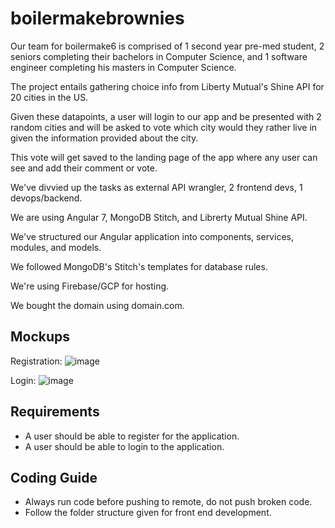 # boilermakebrownies

Our team for boilermake6 is comprised of 1 second year pre-med student, 2 seniors completing their bachelors in Computer Science, and 1 software engineer completing his masters in Computer Science.

The project entails gathering choice info from Liberty Mutual's Shine API for 20 cities in the US.

Given these datapoints, a user will login to our app and be presented with 2 random cities and will be asked to vote which city would they rather live in given the information provided about the city.

This vote will get saved to the landing page of the app where any user can see and add their comment or vote.

We've divvied up the tasks as external API wrangler, 2 frontend devs, 1 devops/backend.

We are using Angular 7, MongoDB Stitch, and Librerty Mutual Shine API.

We've structured our Angular application into components, services, modules, and models.

We followed MongoDB's Stitch's templates for database rules.

We're using Firebase/GCP for hosting.

We bought the domain using domain.com.

## Mockups

Registration:
![image](https://user-images.githubusercontent.com/29419183/47252363-6c38e280-d411-11e8-839d-295e26b0fe1c.png)

Login:
![image](https://user-images.githubusercontent.com/29419183/47252368-7f4bb280-d411-11e8-843e-53b56531f9d8.png)


## Requirements
* A user should be able to register for the application.
* A user should be able to login to the application.

## Coding Guide
* Always run code before pushing to remote, do not push broken code.
* Follow the folder structure given for front end development.
